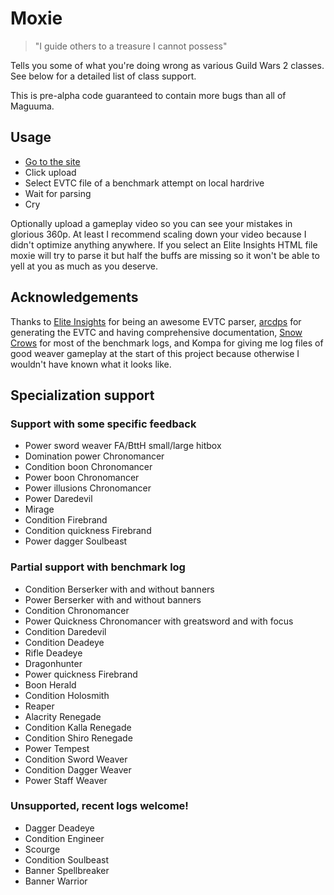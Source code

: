 # Moxie

> "I guide others to a treasure I cannot possess"

Tells you some of what you're doing wrong as various Guild
Wars 2 classes. See below for a detailed list of class
support.

This is pre-alpha code guaranteed to contain more bugs than all of Maguuma.

## Usage

- [Go to the site](https://hobinjk.github.io/moxie/dist/)
- Click upload
- Select EVTC file of a benchmark attempt on local hardrive
- Wait for parsing
- Cry

Optionally upload a gameplay video so you can see your mistakes in glorious
360p. At least I recommend scaling down your video because I didn't optimize
anything anywhere. If you select an Elite Insights HTML file moxie will try to
parse it but half the buffs are missing so it won't be able to yell at you as
much as you deserve.

## Acknowledgements

Thanks to [Elite
Insights](https://github.com/baaron4/GW2-Elite-Insights-Parser) for being an
awesome EVTC parser, [arcdps](https://www.deltaconnected.com/arcdps/) for
generating the EVTC and having comprehensive documentation, [Snow
Crows](https://snowcrows.com/) for most of the benchmark logs, and Kompa for
giving me log files of good weaver gameplay at the start of this project
because otherwise I wouldn't have known what it looks like.

## Specialization support

### Support with some specific feedback
 - Power sword weaver FA/BttH small/large hitbox
 - Domination power Chronomancer
 - Condition boon Chronomancer
 - Power boon Chronomancer
 - Power illusions Chronomancer
 - Power Daredevil
 - Mirage
 - Condition Firebrand
 - Condition quickness Firebrand
 - Power dagger Soulbeast

### Partial support with benchmark log
 - Condition Berserker with and without banners
 - Power Berserker with and without banners
 - Condition Chronomancer
 - Power Quickness Chronomancer with greatsword and with focus
 - Condition Daredevil
 - Condition Deadeye
 - Rifle Deadeye
 - Dragonhunter
 - Power quickness Firebrand
 - Boon Herald
 - Condition Holosmith
 - Reaper
 - Alacrity Renegade
 - Condition Kalla Renegade
 - Condition Shiro Renegade
 - Power Tempest
 - Condition Sword Weaver
 - Condition Dagger Weaver
 - Power Staff Weaver

### Unsupported, recent logs welcome!
 - Dagger Deadeye
 - Condition Engineer
 - Scourge
 - Condition Soulbeast
 - Banner Spellbreaker
 - Banner Warrior

